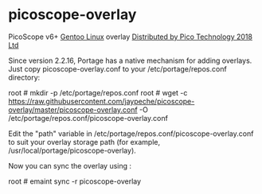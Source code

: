 # picoscope-overlay
PicoScope v6+ [Gentoo Linux](https://www.gentoo.org/get-started/about/) overlay
[Distributed by Pico Technology 2018 Ltd](https://www.picotech.com/)

Since version 2.2.16, Portage has a native mechanism for adding overlays.
Just copy picoscope-overlay.conf to your /etc/portage/repos.conf directory:

root # mkdir -p /etc/portage/repos.conf
root # wget -c https://raw.githubusercontent.com/jaypeche/picoscope-overlay/master/picoscope-overlay.conf -O /etc/portage/repos.conf/picoscope-overlay.conf

Edit the "path" variable in /etc/portage/repos.conf/picoscope-overlay.conf to suit your overlay storage path
(for example, /usr/local/portage/picoscope-overlay).

Now you can sync the overlay using :

root # emaint sync -r picoscope-overlay
